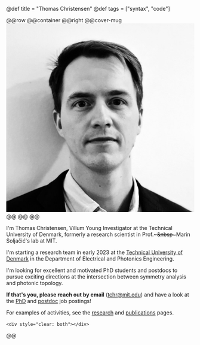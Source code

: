 @def title = "Thomas Christensen"
@def tags = ["syntax", "code"]


@@row
@@container
@@right @@cover-mug ![](/assets/portrait.jpg) @@ @@
@@

I'm Thomas Christensen, Villum Young Investigator at the Technical University of Denmark, formerly a research scientist in Prof.~~~&nbsp~~~Marin Soljačić's lab at MIT.

I'm starting a research team in early 2023 at the [Technical University of Denmark](https://electro.dtu.dk/) in the Department of Electrical and Photonics Engineering.

I'm looking for excellent and motivated PhD students and postdocs to pursue exciting directions at the intersection between symmetry analysis and photonic topology.

**If that's you, please reach out by email** ([tchr@mit.edu](tchr@mit.edu)) and have a look at the [PhD](https://efzu.fa.em2.oraclecloud.com/hcmUI/CandidateExperience/da/sites/CX_1/job/1429/?utm_medium=jobshare) and [postdoc](https://efzu.fa.em2.oraclecloud.com/hcmUI/CandidateExperience/en/sites/CX_1/job/1428/?utm_medium=jobshare) job postings! 

For examples of activities, see the [research](research/index) and [publications](publications/index) pages.

~~~
<div style="clear: both"></div>
~~~
@@